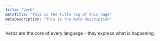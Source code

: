 ```yaml
---
title: "Verb"
metaTitle: "This is the title tag of this page"
metaDescription: "This is the meta description"
---
```


Verbs are the core of every language - they express what is happening.
